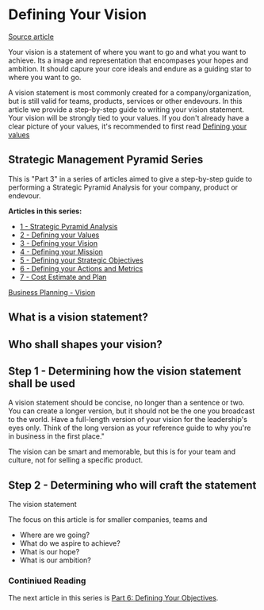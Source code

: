 # Defining Your Vision

[Source article](https://www.businessnewsdaily.com/3882-vision-statement.html)


Your vision is a statement of where you want to go and what you want to achieve. Its a image and representation that encompases your hopes and ambition. It should capure your core ideals and endure as a guiding star to where you want to go.  

A vision statement is most commonly created for a company/organization, but is still valid for teams, products, services or other endevours. In this article we provide a step-by-step guide to writing your vision statement. Your vision will be strongly tied to your values. If you don't already have a clear picture of your values, it's recommended to first read [Defining your values]()

## Strategic Management Pyramid Series
This is "Part 3" in a series of articles aimed to give a step-by-step guide to performing a Strategic Pyramid Analysis for your company, product or endevour.

**Articles in this series:**

* [1 - Strategic Pyramid Analysis]()
* [2 - Defining your Values]()
* [3 - Defining your Vision]()
* [4 - Defining your Mission]()
* [5 - Defining your Strategic Objectives]()
* [6 - Defining your Actions and Metrics]()
* [7 - Cost Estimate and Plan]()


[Business Planning - Vision](https://www.business.qld.gov.au/starting-business/planning/business-planning/vision)

## What is a vision statement?

## Who shall shapes your vision?




## Step 1 - Determining how the vision statement shall be used
A vision statement should be concise, no longer than a sentence or two. You can create a longer version, but it should not be the one you broadcast to the world. Have a full-length version of your vision for the leadership's eyes only. Think of the long version as your reference guide to why you're in business in the first place."

The vision can be smart and memorable, but this is for your team and culture, not for selling a specific product.

## Step 2 - Determining who will craft the statement
The vision statement 


The focus on this article is for smaller companies, teams and


* Where are we going?
* What do we aspire to achieve?
* What is our hope?
* What is our ambition?


### Continiued Reading
The next article in this series is [Part 6: Defining Your Objectives](/publication/strategic-pyramid-analysis-part-6.html).